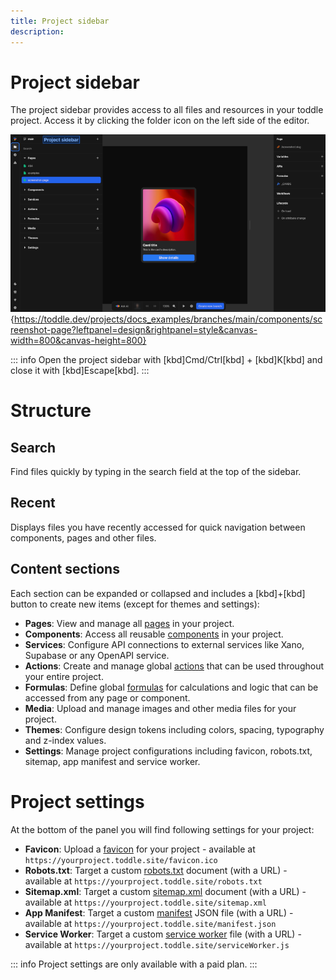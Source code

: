 ```yaml
---
title: Project sidebar
description:
---
```


# Project sidebar
The project sidebar provides access to all files and resources in your toddle project. Access it by clicking the folder icon on the left side of the editor.

![Project sidebar|16/9](project-sidebar.webp){https://toddle.dev/projects/docs_examples/branches/main/components/screenshot-page?leftpanel=design&rightpanel=style&canvas-width=800&canvas-height=800}

::: info
Open the project sidebar with [kbd]Cmd/Ctrl[kbd] + [kbd]K[kbd] and close it with [kbd]Escape[kbd].
:::

# Structure
## Search
Find files quickly by typing in the search field at the top of the sidebar.

## Recent
Displays files you have recently accessed for quick navigation between components, pages and other files.

## Content sections
Each section can be expanded or collapsed and includes a [kbd]+[kbd] button to create new items (except for themes and settings):
- **Pages**: View and manage all [pages](/building-blocks/pages) in your project.
- **Components**: Access all reusable [components](/building-blocks/components) in your project.
- **Services**: Configure API connections to external services like Xano, Supabase or any OpenAPI service.
- **Actions**: Create and manage global [actions](/actions/general) that can be used throughout your entire project.
- **Formulas**: Define global [formulas](/formulas/the-formula-editor) for calculations and logic that can be accessed from any page or component.
- **Media**: Upload and manage images and other media files for your project.
- **Themes**: Configure design tokens including colors, spacing, typography and z-index values.
- **Settings**: Manage project configurations including favicon, robots.txt, sitemap, app manifest and service worker.

# Project settings
At the bottom of the panel you will find following settings for your project:
- **Favicon**: Upload a [favicon](https://developer.mozilla.org/en-US/docs/Glossary/Favicon) for your project - available at `https://yourproject.toddle.site/favicon.ico`
- **Robots.txt**: Target a custom [robots.txt](https://developer.mozilla.org/en-US/docs/Glossary/Robots.txt) document (with a URL) - available at `https://yourproject.toddle.site/robots.txt`
- **Sitemap.xml**: Target a custom [sitemap.xml](https://en.wikipedia.org/wiki/Sitemaps) document (with a URL) - available at `https://yourproject.toddle.site/sitemap.xml`
- **App Manifest**: Target a custom [manifest](https://developer.mozilla.org/en-US/docs/Web/Progressive_web_apps/Manifest) JSON file (with a URL) - available at `https://yourproject.toddle.site/manifest.json`
- **Service Worker**: Target a custom [service worker](https://developer.mozilla.org/en-US/docs/Web/API/Service_Worker_API/Using_Service_Workers) file (with a URL) - available at `https://yourproject.toddle.site/serviceWorker.js`

::: info
Project settings are only available with a paid plan.
:::
